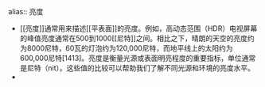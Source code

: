 alias:: 亮度

- [[亮度]]通常用来描述[[平表面]]的亮度。例如，高动态范围（HDR）电视屏幕的峰值亮度通常在500到1000[[尼特]]之间。相比之下，晴朗的天空的亮度约为8000尼特，60瓦的灯泡约为120,000尼特，而地平线上的太阳约为600,000尼特[1413]。亮度是衡量光源或表面明亮程度的重要指标，单位通常是尼特（nit）。这些值的比较可以帮助我们了解不同光源和环境的亮度水平。
-